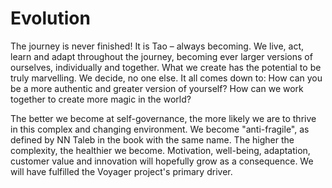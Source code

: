 # Evolution

The journey is never finished! It is Tao – always becoming. We live, act, learn and adapt throughout the journey, becoming ever larger versions of ourselves, individually and together. What we create has the potential to be truly marvelling. We decide, no one else. It all comes down to: How can you be a more authentic and greater version of yourself? How can we work together to create more magic in the world?

The better we become at self-governance, the more likely we are to thrive in this complex and changing environment. We become "anti-fragile", as defined by NN Taleb in the book with the same name. The higher the complexity, the healthier we become. Motivation, well-being, adaptation, customer value and innovation will hopefully grow as a consequence. We will have fulfilled the Voyager project's primary driver.

